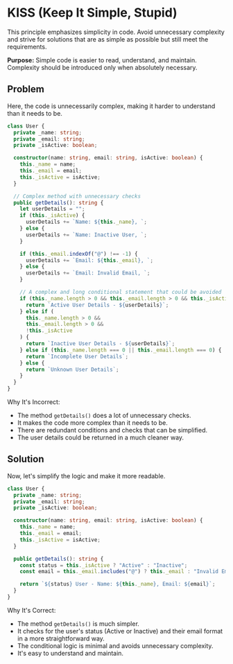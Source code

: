 # KISS (Keep It Simple, Stupid)

This principle emphasizes simplicity in code. Avoid unnecessary complexity and strive for solutions that are as simple as possible but still meet the requirements.

**Purpose:** Simple code is easier to read, understand, and maintain. Complexity should be introduced only when absolutely necessary.

## Problem

Here, the code is unnecessarily complex, making it harder to understand than it needs to be.

```ts
class User {
  private _name: string;
  private _email: string;
  private _isActive: boolean;

  constructor(name: string, email: string, isActive: boolean) {
    this._name = name;
    this._email = email;
    this._isActive = isActive;
  }

  // Complex method with unnecessary checks
  public getDetails(): string {
    let userDetails = "";
    if (this._isActive) {
      userDetails += `Name: ${this._name}, `;
    } else {
      userDetails += `Name: Inactive User, `;
    }

    if (this._email.indexOf("@") !== -1) {
      userDetails += `Email: ${this._email}, `;
    } else {
      userDetails += `Email: Invalid Email, `;
    }

    // A complex and long conditional statement that could be avoided
    if (this._name.length > 0 && this._email.length > 0 && this._isActive) {
      return `Active User Details - ${userDetails}`;
    } else if (
      this._name.length > 0 &&
      this._email.length > 0 &&
      !this._isActive
    ) {
      return `Inactive User Details - ${userDetails}`;
    } else if (this._name.length === 0 || this._email.length === 0) {
      return `Incomplete User Details`;
    } else {
      return `Unknown User Details`;
    }
  }
}
```

Why It's Incorrect:

- The method `getDetails()` does a lot of unnecessary checks.
- It makes the code more complex than it needs to be.
- There are redundant conditions and checks that can be simplified.
- The user details could be returned in a much cleaner way.

## Solution

Now, let's simplify the logic and make it more readable.

```ts
class User {
  private _name: string;
  private _email: string;
  private _isActive: boolean;

  constructor(name: string, email: string, isActive: boolean) {
    this._name = name;
    this._email = email;
    this._isActive = isActive;
  }

  public getDetails(): string {
    const status = this._isActive ? "Active" : "Inactive";
    const email = this._email.includes("@") ? this._email : "Invalid Email";

    return `${status} User - Name: ${this._name}, Email: ${email}`;
  }
}
```

Why It's Correct:
- The method `getDetails()` is much simpler.
- It checks for the user's status (Active or Inactive) and their email format in a more straightforward way.
- The conditional logic is minimal and avoids unnecessary complexity.
- It's easy to understand and maintain.
